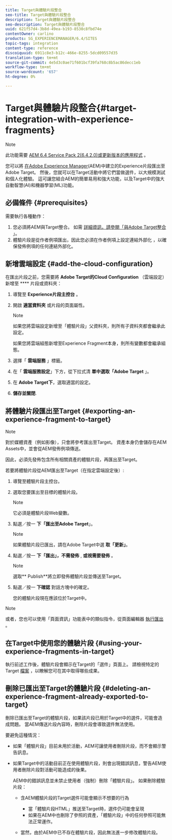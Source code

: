 ```yaml
---
title: Target與體驗片段整合
seo-title: Target與體驗片段整合
description: Target與體驗片段整合
seo-description: Target與體驗片段整合
uuid: 621f57d4-3b8d-49ea-b193-8530c8fbd74e
contentOwner: carlino
products: SG_EXPERIENCEMANAGER/6.4/SITES
topic-tags: integration
content-type: reference
discoiquuid: 6911c8e3-b12c-466e-8255-5dcd09557d35
translation-type: tm+mt
source-git-commit: 4e5d3c0ae71f601bcf39fa768c8b5ac86decc1eb
workflow-type: tm+mt
source-wordcount: '657'
ht-degree: 0%

---
```



# Target與體驗片段整合{#target-integration-with-experience-fragments}

>[!NOTE]
>
>此功能需要 [AEM 6.4 Service Pack 2(6.4.2.0)或更新版本的應用程式](/help/release-notes/sp-release-notes.md) 。

您可以將 [在Adobe Experience Manager](/help/sites-authoring/experience-fragments.md)(AEM)中建立的Experience片段匯出至Adobe Target。 然後，您就可以在Target活動中將它們當做選件，以大規模測試和個人化體驗。 這可讓您結合AEM的簡單易用和強大功能，以及Target中的強大自動智慧(AI)和機器學習(ML)功能。

## 必備條件 {#prerequisites}

需要執行各種動作：

1. 您必須將AEM與Target整合。 如需 [詳細資訊，請參閱「與Adobe Target整合](/help/sites-administering/target.md) 」。
1. 體驗片段是從作者例項匯出，因此您必須在作者例項上設定連結外部化 [](/help/sites-developing/externalizer.md) ，以確保發佈例項的任何連結外部化。

## 新增雲端設定 {#add-the-cloud-configuration}

在匯出片段之前，您需要將 **Adobe Target的Cloud Configuration** （雲端設定）新增至 **** 片段或資料夾：

1. 導覽至 **Experience片段主控台** 。
1. 開啟 **適當資料夾** 或片段的頁面屬性。

   >[!NOTE]
   >
   >如果您將雲端設定新增至「體驗片段」父資料夾，則所有子資料夾都會繼承此設定。
   >
   >如果您將雲端組態新增至Experience Fragment本身，則所有變數都會繼承組態。

1. 選擇「 **雲端服務** 」標籤。

1. 在「 **雲端服務設定**」下方，從下拉式清 **單中選取「Adobe Target** 」。
1. 在 **Adobe Target下**，選取適當的設定。

1. **儲存並關閉**.

## 將體驗片段匯出至Target {#exporting-an-experience-fragment-to-target}

>[!NOTE]
>
>對於媒體資產（例如影像），只會將參考匯出至Target。 資產本身仍會儲存在AEM Assets中，並會從AEM發佈例項傳送。
>
>因此，必須先發佈包含所有相關資產的體驗片段，再匯出至Target。

若要將體驗片段從AEM匯出至Target（在指定雲端設定後）:

1. 導覽至體驗片段主控台。
1. 選取您要匯出至目標的體驗片段。

   >[!NOTE]
   >
   >它必須是體驗片段Web變數。

1. 點選／按一 **下「匯出至Adobe Target**」。

   >[!NOTE]
   >
   >如果體驗片段已匯出，請在Adobe Target中選 **取「更新」**。

1. 點選／按一 **下「匯出」，不需發佈** , **或視需要發佈** 。

   >[!NOTE]
   >
   >選取** Publish**將立即發佈體驗片段並傳送至Target。

1. 點選／按一 **下確認** 對話方塊中的確定。

   您的體驗片段現在應該位於Target中。

>[!NOTE]
>
>或者，您也可以使用「頁面資訊」功能表中的類似指令，從頁面編輯器 [執行匯出](/help/sites-authoring/author-environment-tools.md#page-information) 。

## 在Target中使用您的體驗片段 {#using-your-experience-fragments-in-target}

執行前述工作後，體驗片段會顯示在Target的「選件」頁面上。 請檢視特定的Target [檔案](https://experiencecloud.adobe.com/resources/help/en_US/target/target/aem-experience-fragments.html) ，以瞭解您可在其中取得哪些成果。

## 刪除已匯出至Target的體驗片段 {#deleting-an-experience-fragment-already-exported-to-target}

刪除已匯出至Target的體驗片段，如果該片段已用於Target中的選件，可能會造成問題。 當AEM傳送片段內容時，刪除片段會導致選件無法使用。

要避免這種情況：

* 如果「體驗片段」目前未用於活動，AEM可讓使用者刪除片段，而不會顯示警告訊息。
* 如果Target中的活動目前正在使用體驗片段，則會出現錯誤訊息，警告AEM使用者刪除片段對活動可能造成的後果。

   AEM中的錯誤訊息並未禁止使用者（強制）刪除「體驗片段」。 如果刪除體驗片段：

   * 含AEM體驗片段的Target選件可能會顯示不想要的行為

      * 當「體驗片段HTML」推送至Target時，選件仍可能會呈現
      * 如果在AEM中也刪除了參照的資產，「體驗片段」中的任何參照可能無法正常運作。
   * 當然，由於AEM中已不存在體驗片段，因此無法進一步修改體驗片段。



